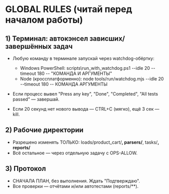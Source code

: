 ﻿# GLOBAL RULES (читай перед началом работы)

## 1) Терминал: автокэнсел зависших/завершённых задач
- Любую команду в терминале запускай через watchdog-обёртку:
  - Windows PowerShell:
    scripts\run_with_watchdog.ps1 --idle 20 --timeout 180 -- "КОМАНДА И АРГУМЕНТЫ"
  - Node (кроссплатформенно):
    node tools/run/watchdog.mjs --idle 20 --timeout 180 -- КОМАНДА АРГУМЕНТЫ

- Если процесс вывел "Press any key", "Done", "Completed", "All tests passed" — завершай.
- Если 20 секунд нет нового вывода — CTRL+C (мягко), ещё 3 сек — kill.

## 2) Рабочие директории
- Разрешено изменять ТОЛЬКО: loads/product_cart/**, parsers/**, tasks/**, reports/**
- Всё остальное — через отдельную задачу с OPS-ALLOW.

## 3) Протокол
- СНАЧАЛА ПЛАН, без выполнения. Ждать "Подтверждаю".
- Все проверки — отчётами и/или автотестами (reports/**).
